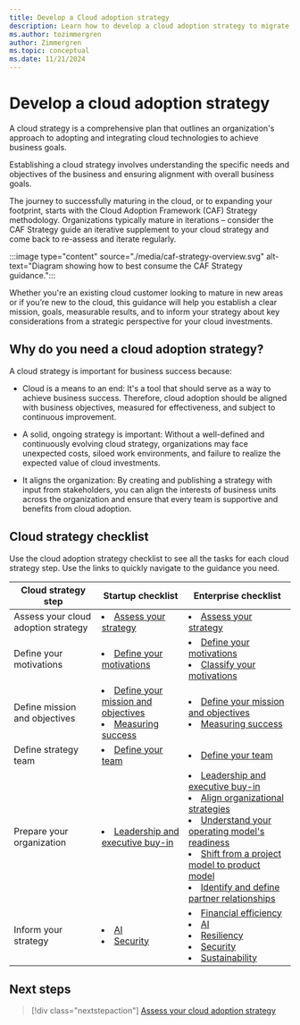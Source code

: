 ```yaml
---
title: Develop a Cloud adoption strategy
description: Learn how to develop a cloud adoption strategy to migrate or innovate in the cloud, in alignment with your business goals.
ms.author: tozimmergren
author: Zimmergren
ms.topic: conceptual
ms.date: 11/21/2024
---
```


# Develop a cloud adoption strategy

A cloud strategy is a comprehensive plan that outlines an organization's approach to adopting and integrating cloud technologies to achieve business goals.

Establishing a cloud strategy involves understanding the specific needs and objectives of the business and ensuring alignment with overall business goals.

The journey to successfully maturing in the cloud, or to expanding your footprint, starts with the Cloud Adoption Framework (CAF) Strategy methodology. Organizations typically mature in iterations – consider the CAF Strategy guide an iterative supplement to your cloud strategy and come back to re-assess and iterate regularly.

:::image type="content" source="./media/caf-strategy-overview.svg" alt-text="Diagram showing how to best consume the CAF Strategy guidance.":::

Whether you're an existing cloud customer looking to mature in new areas or if you’re new to the cloud, this guidance will help you establish a clear mission, goals, measurable results, and to inform your strategy about key considerations from a strategic perspective for your cloud investments.

## Why do you need a cloud adoption strategy?

A cloud strategy is important for business success because:

- Cloud is a means to an end: It's a tool that should serve as a way to achieve business success. Therefore, cloud adoption should be aligned with business objectives, measured for effectiveness, and subject to continuous improvement.  

- A solid, ongoing strategy is important: Without a well-defined and continuously evolving cloud strategy, organizations may face unexpected costs, siloed work environments, and failure to realize the expected value of cloud investments.

- It aligns the organization: By creating and publishing a strategy with input from stakeholders, you can align the interests of business units across the organization and ensure that every team is supportive and benefits from cloud adoption.

## Cloud strategy checklist

Use the cloud adoption strategy checklist to see all the tasks for each cloud strategy step. Use the links to quickly navigate to the guidance you need.

| Cloud strategy step | Startup checklist | Enterprise checklist |
|---------------------|-------------------|----------------------|
| Assess your cloud adoption strategy | <li> [Assess your strategy](./assessment.md) |  <li> [Assess your strategy](./assessment.md) |
| Define your motivations | <li> [Define your motivations](./motivations.md#define-your-motivations) | <li> [Define your motivations](./motivations.md#define-your-motivations) <br><li> [Classify your motivations](./motivations.md#classify-motivations) |
| Define mission and objectives | <li> [Define your mission and objectives](./mission-objectives.md#define-your-mission-and-objectives) <br><li> [Measuring success](./mission-objectives.md#measuring-success) | <li> [Define your mission and objectives](./mission-objectives.md#define-your-mission-and-objectives) <br><li> [Measuring success](./mission-objectives.md#measuring-success) |
| Define strategy team | <li> [Define your team](./define-your-team.md) | <li> [Define your team](./define-your-team.md) |
| Prepare your organization | <li> [Leadership and executive buy-in](./prepare.md#leadership-and-executive-buy-in)  | <li> [Leadership and executive buy-in](./prepare.md#leadership-and-executive-buy-in) <br><li> [Align organizational strategies](./prepare.md#align-organizational-strategies) <br><li> [Understand your operating model's readiness](./prepare.md#understand-your-operating-models-readiness-for-cloud) <br><li> [Shift from a project model to product model](./prepare.md#shift-from-a-project-model-to-product-model) <br><li> [Identify and define partner relationships](./prepare.md#identify-and-define-partner-relationships) |
| Inform your strategy | <li> [AI](./inform/ai.md) <br><li> [Security](./inform/security.md) | <li> [Financial efficiency](./inform/financial-efficiency.md) <br><li> [AI](./inform/ai.md) <br><li> [Resiliency](./inform/resiliency.md) <br><li> [Security](./inform/security.md) <br><li> [Sustainability](./inform/sustainability.md) |

## Next steps

> [!div class="nextstepaction"]
> [Assess your cloud adoption strategy](assessment.md)
